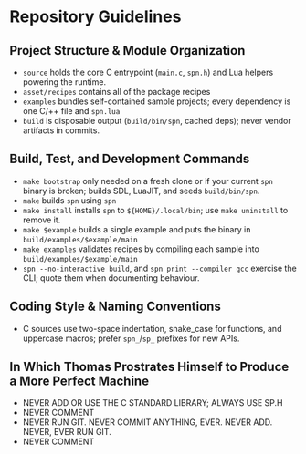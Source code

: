# Repository Guidelines

## Project Structure & Module Organization
- `source` holds the core C entrypoint (`main.c`, `spn.h`) and Lua helpers powering the runtime.
- `asset/recipes` contains all of the package recipes
- `examples` bundles self-contained sample projects; every dependency is one C/++ file and `spn.lua`
- `build` is disposable output (`build/bin/spn`, cached deps); never vendor artifacts in commits.

## Build, Test, and Development Commands
- `make bootstrap` only needed on a fresh clone or if your current `spn` binary is broken; builds SDL, LuaJIT, and seeds `build/bin/spn`.
- `make` builds `spn` using `spn`
- `make install` installs `spn` to `${HOME}/.local/bin`; use `make uninstall` to remove it.
- `make $example` builds a single example and puts the binary in `build/examples/$example/main`
- `make examples` validates recipes by compiling each sample into `build/examples/$example/main`
- `spn --no-interactive build`, and `spn print --compiler gcc` exercise the CLI; quote them when documenting behaviour.

## Coding Style & Naming Conventions
- C sources use two-space indentation, snake_case for functions, and uppercase macros; prefer `spn_`/`sp_` prefixes for new APIs.

## In Which Thomas Prostrates Himself to Produce a More Perfect Machine
- NEVER ADD OR USE THE C STANDARD LIBRARY; ALWAYS USE SP.H
- NEVER COMMENT
- NEVER RUN GIT. NEVER COMMIT ANYTHING, EVER. NEVER ADD. NEVER, EVER RUN GIT.
- NEVER COMMENT

